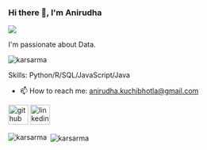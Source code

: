 ### Hi there 👋, I'm Anirudha
![](https://arturssmirnovs.github.io/github-profile-readme-generator/images/banner.png)

I'm passionate about Data.
<p align="left"> <img src="https://komarev.com/ghpvc/?username=karsarma&label=Profile%20views&color=0e75b6&style=flat" alt="karsarma" /> </p>

Skills: Python/R/SQL/JavaScript/Java 

 
- 📫 How to reach me: anirudha.kuchibhotla@gmail.com 


[<img src='https://cdn.jsdelivr.net/npm/simple-icons@3.0.1/icons/github.svg' alt='github' height='40'>](https://github.com/KARSarma)    [<img src='https://cdn.jsdelivr.net/npm/simple-icons@3.0.1/icons/linkedin.svg' alt='linkedin' height='40'>](https://www.linkedin.com/in/anirudha-kuchibhotla-86a1241a0/)

<p><img align="left" src="https://github-readme-stats.vercel.app/api/top-langs?username=karsarma&show_icons=true&locale=en&layout=compact" alt="karsarma" /></p>

<p>&nbsp;<img align="center" src="https://github-readme-stats.vercel.app/api?username=karsarma&show_icons=true&locale=en" alt="karsarma" /></p>

